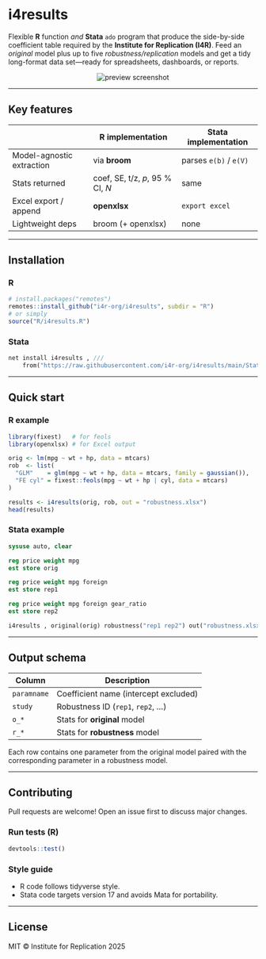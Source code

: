 # i4results

Flexible **R** function _and_ **Stata** `ado` program that produce the side-by-side coefficient table required by the **Institute for Replication (I4R)**. Feed an *original* model plus up to five *robustness/replication* models and get a tidy long-format data set—ready for spreadsheets, dashboards, or reports.

<p align="center">
  <img src="docs/preview.png" alt="preview screenshot">
</p>

---

## Key features

|                               | R implementation              | Stata implementation           |
|-------------------------------|-------------------------------|--------------------------------|
| Model-agnostic extraction     | via **broom**                 | parses `e(b)` / `e(V)`         |
| Stats returned                | coef, SE, t/z, *p*, 95 % CI, _N_ | same                           |
| Excel export / append         | **openxlsx**                  | `export excel`                 |
| Lightweight deps              | broom (+ openxlsx)            | none                           |

---

## Installation

### R

```r
# install.packages("remotes")
remotes::install_github("i4r-org/i4results", subdir = "R")
# or simply
source("R/i4results.R")
```

### Stata

```stata
net install i4results , ///
    from("https://raw.githubusercontent.com/i4r-org/i4results/main/Stata/") replace
```

---

## Quick start

### R example

```r
library(fixest)   # for feols
library(openxlsx) # for Excel output

orig <- lm(mpg ~ wt + hp, data = mtcars)
rob  <- list(
  "GLM"    = glm(mpg ~ wt + hp, data = mtcars, family = gaussian()),
  "FE cyl" = fixest::feols(mpg ~ wt + hp | cyl, data = mtcars)
)

results <- i4results(orig, rob, out = "robustness.xlsx")
head(results)
```

### Stata example

```stata
sysuse auto, clear

reg price weight mpg
est store orig

reg price weight mpg foreign
est store rep1

reg price weight mpg foreign gear_ratio
est store rep2

i4results , original(orig) robustness("rep1 rep2") out("robustness.xlsx")
```

---

## Output schema

| Column      | Description                                           |
|-------------|-------------------------------------------------------|
| `paramname` | Coefficient name (intercept excluded)                 |
| `study`     | Robustness ID (`rep1`, `rep2`, …)                     |
| `o_*`       | Stats for **original** model                          |
| `r_*`       | Stats for **robustness** model                        |

Each row contains one parameter from the original model paired with the corresponding parameter in a robustness model.

---

## Contributing

Pull requests are welcome! Open an issue first to discuss major changes.

### Run tests (R)

```r
devtools::test()
```

### Style guide

* R code follows tidyverse style.  
* Stata code targets version 17 and avoids Mata for portability.

---

## License

MIT © Institute for Replication 2025
